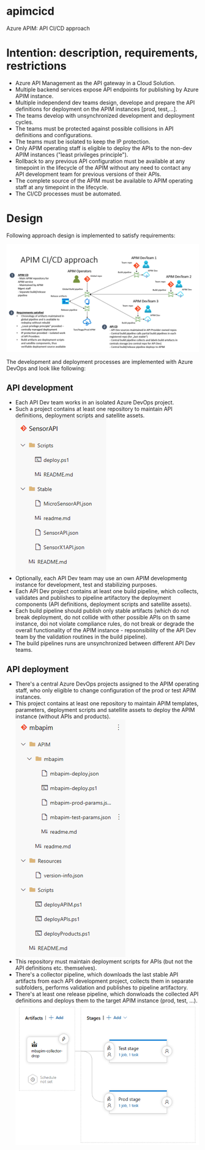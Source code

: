 # apimcicd
Azure APIM: API CI/CD approach

# Intention: description, requirements, restrictions

- Azure API Management as the API gateway in a Cloud Solution.
- Multiple backend services expose API endpoints for publishing by Azure APIM instance.
- Multiple independend dev teams design, develope and prepare the API definitions for deployment on the APIM instances [prod, test,...].
- The teams develop with unsynchronized development and deployment cycles.
- The teams must be protected against possible collisions in API definitions and configurations.
- The teams must be isolated to keep the IP protection.
- Only APIM operating staff is eligible to deploy the APIs to the non-dev APIM instances ("least privileges principle").
- Rollback to any previous API configuration must be available at any timepoint in the lifecycle of the APIM without any need to contact any API development team for previous versions of their APIs.
- The complete source of the APIM must be available to APIM operating staff at any timepoint in the lifecycle.
- The CI/CD processes must be automated.

# Design

Following approach design is implemented to satisfy requirements:

![Approach!](mbAPIM/res/images/approach.png "CI/CD approach")

The development and deployment processes are implemented with Azure DevOps and look like following:

## API development

- Each API Dev team works in an isolated Azure DevOps project.
- Such a project contains at least one repository to maintain API definitions, deployment scripts and satellite assets.
![Repository!](mbAPIM/res/images/sensor-repo.png "Sensor API")
- Optionally, each API Dev team may use an own APIM developmentg instance for development, test and stabilizing purposes.
- Each API Dev project contains at least one build pipeline, which collects, validates and publishes to pipeline artifactory the deployment components (API definitions, deployment scripts and satellite assets).
- Each build pipeline should publish only stable artifacts (which do not break deployment, do not collide with other possible APIs on th same instance, doi not violate compliance rules, do not break or degrade the overall functionality of the APIM instance - repsonsibility of the API Dev team by the validation routines in the build pipeline).
- The build pipelines runs are unsynchronized between different API Dev teams.
  
## API deployment

- There's a central Azure DevOps projects assigned to the APIM operating staff, who only eligible to change configuration of the prod or test APIM instances.
- This project contains at least one repository to maintain APIM templates, parameters, deployment scripts and satellite assets to deploy the APIM instance (without APIs and products).
![Central repository!](mbAPIM/res/images/mbAPIM-repo.png "Central repository")
- This repository must maintain deployment scripts for APIs (but not the API definitions etc. themselves).
- There's a collector pipeline, which downloads the last stable API artifacts from each API development project, collects them in separate subfolders, performs validation and publishes to pipeline artifactory.
- There's at least one release pipeline, which donwloads the collected API definitions and deploys them to the target APIM instance (prod, test, ...).
![Release!](mbAPIM/res/images/release-api.png "Release API")